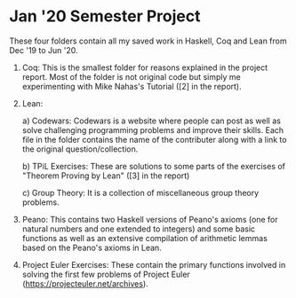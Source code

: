 # Jan '20 Semester Project

These four folders contain all my saved work in Haskell, Coq and Lean from Dec '19 to Jun '20.

1) Coq: This is the smallest folder for reasons explained in the project report. Most of the folder is not original code but simply me experimenting with Mike Nahas's Tutorial ([2] in the report).

2) Lean:

    a) Codewars: Codewars is a website where people can post as well as solve challenging programming problems and improve their skills. Each file in the folder contains the name of the contributer along with a link to the original question/collection.
    
    b) TPiL Exercises: These are solutions to some parts of the exercises of "Theorem Proving by Lean" ([3] in the report)
    
    c) Group Theory: It is a collection of miscellaneous group theory problems.

3) Peano: This contains two Haskell versions of Peano's axioms (one for natural numbers and one extended to integers) and some basic functions as well as an extensive compilation of arithmetic lemmas based on the Peano's axioms in Lean.

4) Project Euler Exercises: These contain the primary functions involved in solving the first few problems of Project Euler (https://projecteuler.net/archives).
